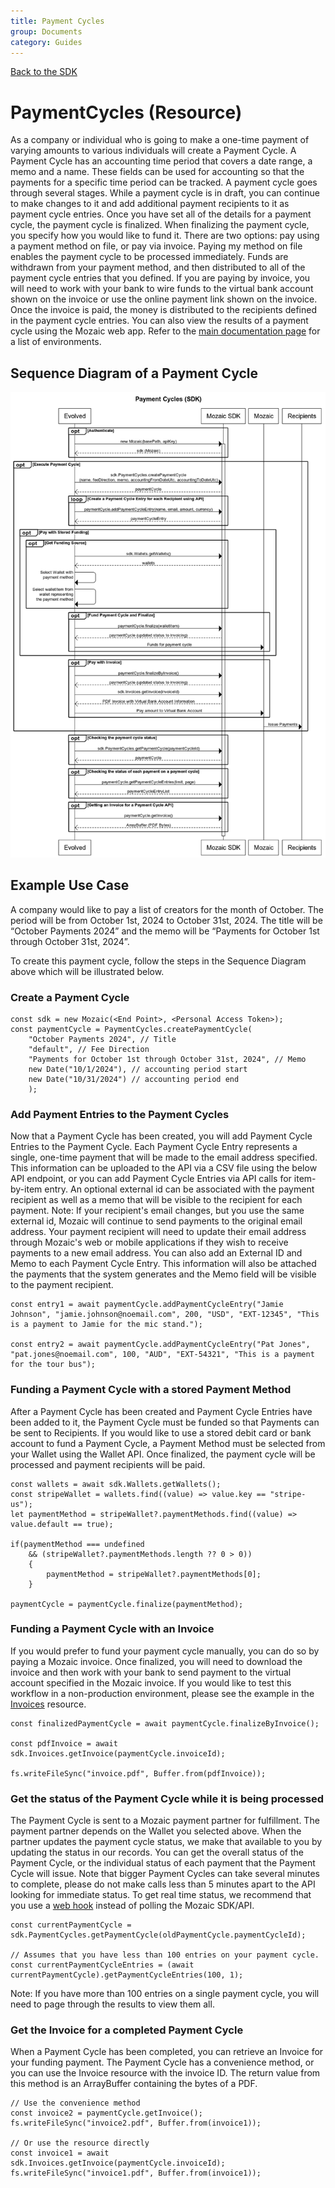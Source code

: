 ```yaml
---
title: Payment Cycles
group: Documents
category: Guides
---
```


[Back to the SDK](../index.md)

# PaymentCycles (Resource)
As a company or individual who is going to make a one-time payment of varying amounts to various individuals will create a Payment Cycle. A Payment Cycle has an accounting time period that covers a date range, a memo and a name. These fields can be used for accounting so that the payments for a specific time period can be tracked. A payment cycle goes through several stages. While a payment cycle is in draft, you can continue to make changes to it and add additional payment recipients to it as payment cycle entries. Once you have set all of the details for a payment cycle, the payment cycle is finalized. When finalizing the payment cycle, you specify how you would like to fund it. There are two options: pay using a payment method on file, or pay via invoice. Paying my method on file enables the payment cycle to be processed immediately. Funds are withdrawn from your payment method, and then distributed to all of the payment cycle entries that you defined. If you are paying by invoice, you will need to work with your bank to wire funds to the virtual bank account shown on the invoice or use the online payment link shown on the invoice. Once the invoice is paid, the money is distributed to the recipients defined in the payment cycle entries. You can also view the results of a payment cycle using the Mozaic web app. Refer to the [main documentation page](../index.md) for a list of environments.

## Sequence Diagram of a Payment Cycle
![A sequence diagram of a payment cycle](../images/sequence.png)

## Example Use Case
A company would like to pay a list of creators for the month of October. The period will be from October 1st, 2024 to October 31st, 2024. The title will be “October Payments 2024” and the memo will be “Payments for October 1st through October 31st, 2024”. 

To create this payment cycle, follow the steps in the Sequence Diagram above which will be illustrated below.

### Create a Payment Cycle

```
const sdk = new Mozaic(<End Point>, <Personal Access Token>); 
const paymentCycle = PaymentCycles.createPaymentCycle(
    "October Payments 2024", // Title
    "default", // Fee Direction
    "Payments for October 1st through October 31st, 2024", // Memo
    new Date("10/1/2024"), // accounting period start
    new Date("10/31/2024") // accounting period end
    );
```

### Add Payment Entries to the Payment Cycles
Now that a Payment Cycle has been created, you will add Payment Cycle Entries to the Payment Cycle. Each Payment Cycle Entry represents a single, one-time payment that will be made to the email address specified. This information can be uploaded to the API via a CSV file using the below API endpoint, or you can add Payment Cycle Entries via API calls for item-by-item entry. An optional external id can be associated with the payment recipient as well as a memo that will be visible to the recipient for each payment. Note: If your recipient's email changes, but you use the same external id, Mozaic will continue to send payments to the original email address. Your payment recipient will need to update their email address through Mozaic's web or mobile applications if they wish to receive payments to a new email address. You can also add an External ID and Memo to each Payment Cycle Entry. This information will also be attached the payments that the system generates and the Memo field will be visible to the payment recipient. 

```
const entry1 = await paymentCycle.addPaymentCycleEntry("Jamie Johnson", "jamie.johnson@noemail.com", 200, "USD", "EXT-12345", "This is a payment to Jamie for the mic stand.");

const entry2 = await paymentCycle.addPaymentCycleEntry("Pat Jones", "pat.jones@noemail.com", 100, "AUD", "EXT-54321", "This is a payment for the tour bus");
```

### Funding a Payment Cycle with a stored Payment Method
After a Payment Cycle has been created and Payment Cycle Entries have been added to it, the Payment Cycle must be funded so that Payments can be sent to Recipients. If you would like to use a stored debit card or bank account to fund a Payment Cycle, a Payment Method must be selected from your Wallet using the Wallet API. Once finalized, the payment cycle will be processed and payment recipients will be paid. 

```
const wallets = await sdk.Wallets.getWallets();
const stripeWallet = wallets.find((value) => value.key == "stripe-us");
let paymentMethod = stripeWallet?.paymentMethods.find((value) => value.default == true);

if(paymentMethod === undefined 
    && (stripeWallet?.paymentMethods.length ?? 0 > 0))
    {
        paymentMethod = stripeWallet?.paymentMethods[0];
    }

paymentCycle = paymentCycle.finalize(paymentMethod);
```

### Funding a Payment Cycle with an Invoice
If you would prefer to fund your payment cycle manually, you can do so by paying a Mozaic invoice. Once finalized, you will need to download the invoice and then work with your bank to send payment to the virtual account specified in the Mozaic invoice. If you would like to test this workflow in a non-production environment, please see the example in the [Invoices](Invoices.md) resource.
```
const finalizedPaymentCycle = await paymentCycle.finalizeByInvoice();

const pdfInvoice = await sdk.Invoices.getInvoice(paymentCycle.invoiceId);

fs.writeFileSync("invoice.pdf", Buffer.from(pdfInvoice));
```

### Get the status of the Payment Cycle while it is being processed
The Payment Cycle is sent to a Mozaic payment partner for fulfillment. The payment partner depends on the Wallet you selected above. When the partner updates the payment cycle status, we make that available to you by updating the status in our records. You can get the overall status of the Payment Cycle, or the individual status of each payment that the Payment Cycle will issue. Note that bigger Payment Cycles can take several minutes to complete, please do not make calls less than 5 minutes apart to the API looking for immediate status. To get real time status, we recommend that you use a [web hook](../webhooks.md) instead of polling the Mozaic SDK/API.

```
const currentPaymentCycle = sdk.PaymentCycles.getPaymentCycle(oldPaymentCycle.paymentCycleId);

// Assumes that you have less than 100 entries on your payment cycle.
const currentPaymentCycleEntries = (await currentPaymentCycle).getPaymentCycleEntries(100, 1);
```

Note: If you have more than 100 entries on a single payment cycle, you will need to page through the results to view them all. 

### Get the Invoice for a completed Payment Cycle
When a Payment Cycle has been completed, you can retrieve an Invoice for your funding payment. The Payment Cycle has a convenience method, or you can use the Invoice resource with the invoice ID. The return value from this method is an ArrayBuffer containing the bytes of a PDF. 

```
// Use the convenience method
const invoice2 = paymentCycle.getInvoice();
fs.writeFileSync("invoice2.pdf", Buffer.from(invoice1));

// Or use the resource directly
const invoice1 = await sdk.Invoices.getInvoice(paymentCycle.invoiceId);
fs.writeFileSync("invoice1.pdf", Buffer.from(invoice1));
```








